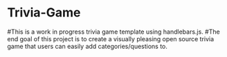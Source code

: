 # Trivia-Game

#This is a work in progress trivia game template using handlebars.js.
#The end goal of this project is to create a visually pleasing open source trivia game that users can easily add categories/questions to.
